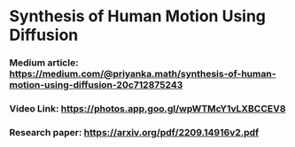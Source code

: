 # Synthesis of Human Motion Using Diffusion

### Medium article: https://medium.com/@priyanka.math/synthesis-of-human-motion-using-diffusion-20c712875243

### Video Link: https://photos.app.goo.gl/wpWTMcY1vLXBCCEV8

 ### Research paper: https://arxiv.org/pdf/2209.14916v2.pdf
